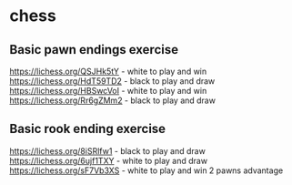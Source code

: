 # chess

## Basic pawn endings exercise
https://lichess.org/QSJHk5tY  - white to play and win
https://lichess.org/HdT59TD2  - black to play and draw
https://lichess.org/HBSwcVoI  - white to play and win
https://lichess.org/Rr6gZMm2  - black to play and draw


## Basic rook ending exercise
https://lichess.org/8iSRlfw1 - black to play and draw
https://lichess.org/6ujf1TXY - white to play and draw
https://lichess.org/sF7Vb3XS - white to play and win 2 pawns advantage
